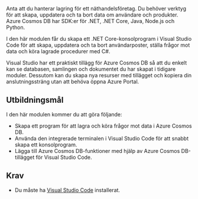 Anta att du hanterar lagring för ett näthandelsföretag. Du behöver verktyg för att skapa, uppdatera och ta bort data om användare och produkter. Azure Cosmos DB har SDK:er för .NET, .NET Core, Java, Node.js och Python.

I den här modulen får du skapa ett .NET Core-konsolprogram i Visual Studio Code för att skapa, uppdatera och ta bort användarposter, ställa frågor mot data och köra lagrade procedurer med C#.

Visual Studio har ett praktiskt tillägg för Azure Cosmos DB så att du enkelt kan se databasen, samlingen och dokumentet du har skapat i tidigare moduler. Dessutom kan du skapa nya resurser med tillägget och kopiera din anslutningssträng utan att behöva öppna Azure Portal.

## <a name="learning-objectives"></a>Utbildningsmål

I den här modulen kommer du att göra följande:  

- Skapa ett program för att lagra och köra frågor mot data i Azure Cosmos DB.
- Använda den integrerade terminalen i Visual Studio Code för att snabbt skapa ett konsolprogram.
- Lägga till Azure Cosmos DB-funktioner med hjälp av Azure Cosmos DB-tillägget för Visual Studio Code.

## <a name="prerequisites"></a>Krav

- Du måste ha [Visual Studio Code](https://code.visualstudio.com/) installerat.